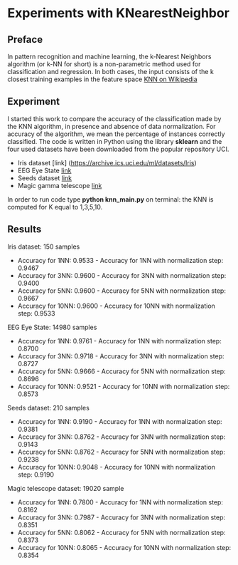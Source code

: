 # Experiments with KNearestNeighbor #

## Preface ##
In pattern recognition and machine learning, the k-Nearest Neighbors algorithm (or k-NN for short) is a non-parametric method used for classification and regression. In both cases, the input consists of the k closest training examples in the feature space
[KNN on Wikipedia](https://en.wikipedia.org/wiki/K-nearest_neighbors_algorithm)

## Experiment ##
I started this work to compare the accuracy of the classification made by the KNN algorithm, in presence and absence of data normalization. For accuracy of the algorithm, we mean the percentage of instances correctly classified.
The code is written in Python using the library **sklearn** and the four used datasets have been downloaded from the popular repository UCI. 
* Iris dataset [link] (https://archive.ics.uci.edu/ml/datasets/Iris)
* EEG Eye State [link](https://archive.ics.uci.edu/ml/datasets/EEG+Eye+State)
* Seeds dataset [link](https://archive.ics.uci.edu/ml/datasets/seeds)
* Magic gamma telescope [link](https://archive.ics.uci.edu/ml/datasets/MAGIC+Gamma+Telescope)

In order to run code type **python knn_main.py** on terminal: the KNN is computed for K equal to 1,3,5,10.

## Results ##
Iris dataset: 150 samples
* Accuracy for 1NN: 0.9533 - Accuracy for 1NN with normalization step: 0.9467
* Accuracy for 3NN: 0.9600 - Accuracy for 3NN with normalization step: 0.9400
* Accuracy for 5NN: 0.9600 - Accuracy for 5NN with normalization step: 0.9667
* Accuracy for 10NN: 0.9600 - Accuracy for 10NN with normalization step: 0.9533

EEG Eye State: 14980 samples
* Accuracy for 1NN: 0.9761 - Accuracy for 1NN with normalization step: 0.8700
* Accuracy for 3NN: 0.9718 - Accuracy for 3NN with normalization step: 0.8727
* Accuracy for 5NN: 0.9666 - Accuracy for 5NN with normalization step: 0.8696
* Accuracy for 10NN: 0.9521 - Accuracy for 10NN with normalization step: 0.8573

Seeds dataset: 210 samples
* Accuracy for 1NN: 0.9190 - Accuracy for 1NN with normalization step: 0.9381
* Accuracy for 3NN: 0.8762 - Accuracy for 3NN with normalization step: 0.9143
* Accuracy for 5NN: 0.8762 - Accuracy for 5NN with normalization step: 0.9238
* Accuracy for 10NN: 0.9048 - Accuracy for 10NN with normalization step: 0.9190

Magic telescope dataset: 19020 sample
* Accuracy for 1NN: 0.7800 - Accuracy for 1NN with normalization step: 0.8162
* Accuracy for 3NN: 0.7987 - Accuracy for 3NN with normalization step: 0.8351
* Accuracy for 5NN: 0.8062 - Accuracy for 5NN with normalization step: 0.8373
* Accuracy for 10NN: 0.8065 - Accuracy for 10NN with normalization step: 0.8354



